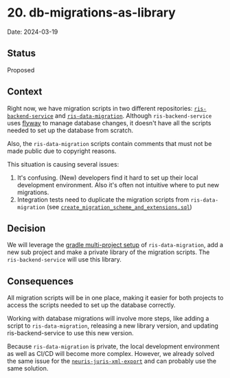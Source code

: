 # 20. db-migrations-as-library

Date: 2024-03-19

## Status

Proposed

## Context

Right now, we have migration scripts in two different repositories: [`ris-backend-service`](https://github.com/digitalservicebund/ris-backend-service) and [`ris-data-migration`](https://github.com/digitalservicebund/ris-data-migration). Although `ris-backend-service` uses [flyway](https://flywaydb.org/) to manage database changes, it doesn't have all the scripts needed to set up the database from scratch.

Also, the `ris-data-migration` scripts contain comments that must not be made public due to copyright reasons.

This situation is causing several issues:

1. It's confusing. (New) developers find it hard to set up their local development environment. Also it's often not intuitive where to put new migrations.
2. Integration tests need to duplicate the migration scripts from `ris-data-migration` (see [`create_migration_scheme_and_extensions.sql`](https://github.com/digitalservicebund/ris-backend-service/blob/03f02f302b0b8acda78bfaccffa9354859367152/backend/src/test/resources/db/create_migration_scheme_and_extensions.sql))

## Decision

We will leverage the [gradle multi-project setup](https://docs.gradle.org/current/userguide/intro_multi_project_builds.html) of `ris-data-migration`, add a new sub project and make a private library of the migration scripts. The `ris-backend-service` will use this library.

## Consequences

All migration scripts will be in one place, making it easier for both projects to access the scripts needed to set up the database correctly.

Working with database migrations will involve more steps, like adding a script to `ris-data-migration`, releasing a new library version, and updating ris-backend-service to use this new version.

Because `ris-data-migration` is private, the local development environment as well as CI/CD will become more complex. However, we already solved the same issue for the [`neuris-juris-xml-export`](https://github.com/digitalservicebund/neuris-juris-xml-export) and can probably use the same solution.
